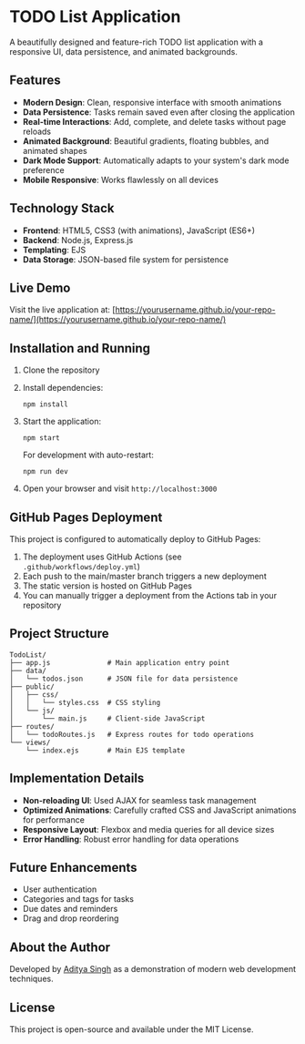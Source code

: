 # TODO List Application

A beautifully designed and feature-rich TODO list application with a responsive UI, data persistence, and animated backgrounds.

## Features

- **Modern Design**: Clean, responsive interface with smooth animations
- **Data Persistence**: Tasks remain saved even after closing the application
- **Real-time Interactions**: Add, complete, and delete tasks without page reloads
- **Animated Background**: Beautiful gradients, floating bubbles, and animated shapes
- **Dark Mode Support**: Automatically adapts to your system's dark mode preference
- **Mobile Responsive**: Works flawlessly on all devices

## Technology Stack

- **Frontend**: HTML5, CSS3 (with animations), JavaScript (ES6+)
- **Backend**: Node.js, Express.js
- **Templating**: EJS
- **Data Storage**: JSON-based file system for persistence

## Live Demo

Visit the live application at: [https://yourusername.github.io/your-repo-name/](https://yourusername.github.io/your-repo-name/)

## Installation and Running

1. Clone the repository
2. Install dependencies:
   ```
   npm install
   ```
3. Start the application:
   ```
   npm start
   ```
   
   For development with auto-restart:
   ```
   npm run dev
   ```

4. Open your browser and visit `http://localhost:3000`

## GitHub Pages Deployment

This project is configured to automatically deploy to GitHub Pages:

1. The deployment uses GitHub Actions (see `.github/workflows/deploy.yml`)
2. Each push to the main/master branch triggers a new deployment
3. The static version is hosted on GitHub Pages
4. You can manually trigger a deployment from the Actions tab in your repository

## Project Structure

```
TodoList/
├── app.js              # Main application entry point
├── data/
│   └── todos.json      # JSON file for data persistence
├── public/
│   ├── css/
│   │   └── styles.css  # CSS styling
│   └── js/
│       └── main.js     # Client-side JavaScript
├── routes/
│   └── todoRoutes.js   # Express routes for todo operations
└── views/
    └── index.ejs       # Main EJS template
```

## Implementation Details

- **Non-reloading UI**: Used AJAX for seamless task management
- **Optimized Animations**: Carefully crafted CSS and JavaScript animations for performance
- **Responsive Layout**: Flexbox and media queries for all device sizes
- **Error Handling**: Robust error handling for data operations

## Future Enhancements

- User authentication
- Categories and tags for tasks
- Due dates and reminders
- Drag and drop reordering

## About the Author

Developed by [Aditya Singh](https://adityasiig.github.io/Portfolio/) as a demonstration of modern web development techniques.

## License

This project is open-source and available under the MIT License. 